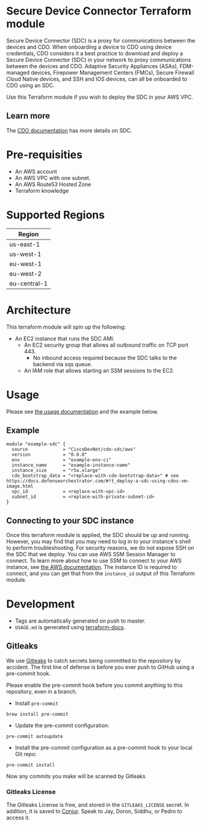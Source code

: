 # Secure Device Connector Terraform module

Secure Device Connector (SDC) is a proxy for communications between the devices and CDO. When onboarding a device to CDO using device credentials, CDO considers it a best practice to download and deploy a Secure Device Connector (SDC) in your network to proxy communications between the devices and CDO. Adaptive Security Appliances (ASAs), FDM-managed devices, Firepower Management Centers (FMCs), Secure Firewall Cloud Native devices, and SSH and IOS devices, can all be onboarded to CDO using an SDC.

Use this Terraform module if you wish to deploy the SDC in your AWS VPC.

## Learn more
The [CDO documentation](https://docs.defenseorchestrator.com/#!c-secure-device-connector-sdc.html?highlight=SDC) has more details on SDC.

# Pre-requisities
- An AWS account
- An AWS VPC with one subnet.
- An AWS Route53 Hosted Zone
- Terraform knowledge


# Supported Regions

| Region       |
| ------------ |
| us-east-1    |
| us-west-1    |
| eu-west-1    |
| eu-west-2    |
| eu-central-1 |

# Architecture
This terraform module will spin up the following:
- An EC2 instance that runs the SDC AMI.
  - An EC2 security group that allows all outbound traffic on TCP port 443.
    - No inbound access required because the SDC talks to the backend via sqs queue.
  - An IAM role that allows starting an SSM sessions to the EC2.

# Usage
Please see [the usage documentation](USAGE.md) and the example below.

## Example
```
module "example-sdc" {
  source             = "CiscoDevNet/cdo-sdc/aws"
  version            = "0.0.8"
  env                = "example-env-ci"
  instance_name      = "example-instance-name"
  instance_size      = "r5a.xlarge"
  cdo_bootstrap_data = "<replace-with-cdo-bootstrap-data>" # see https://docs.defenseorchestrator.com/#!t_deploy-a-sdc-using-cdos-vm-image.html
  vpc_id             = <replace-with-vpc-id>
  subnet_id          = <replace-with-private-subnet-id>
}
```

## Connecting to your SDC instance

Once this terraform module is applied, the SDC should be up and running. However, you may find that you may need to log in to your instance's shell to perform troubleshooting. For security reasons, we do not expose SSH on the SDC that we deploy. You can use AWS SSM Session Manager to connect. To learn more about how to use SSM to connect to your AWS instance, see [the AWS documentation](https://docs.aws.amazon.com/systems-manager/latest/userguide/session-manager-working-with.html). The instance ID is required to connect, and you can get that from the `instance_id` output of this Terraform module.

# Development
- Tags are automatically generated on push to master.
- `USAGE.md` is generated using [terraform-docs](https://github.com/terraform-docs/terraform-docs).

## Gitleaks

We use [Gitleaks](https://github.com/gitleaks/gitleaks) to catch secrets being committed to the repository by accident. The first line of defense is before you ever push to GitHub using a pre-commit hook.

Please enable the pre-commit hook before you commit anything to this repository, even in a branch.

- Install `pre-commit`
```
brew install pre-commit
```
- Update the pre-commit configuration:
```
pre-commit autoupdate
```
- Install the pre-commit configuration as a pre-commit hook to your local Git repo:
```
pre-commit install
```

Now any commits you make will be scanned by Gitleaks

### Gitleaks License

The Gitleaks License is free, and stored in the `GITLEAKS_LICENSE` secret. In addition, it is saved to [Conjur](https://secrets.cisco.com/conjur/nonprod/eng/cdo/gitleaks-license). Speak to Jay, Doron, Siddhu, or Pedro to access it.